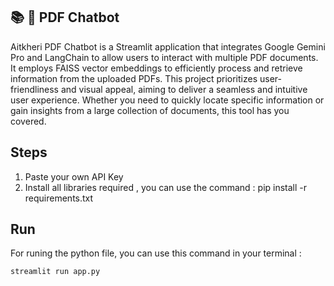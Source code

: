 ## 📚 🤖 PDF Chatbot


Aitkheri PDF Chatbot is a Streamlit application that integrates Google Gemini Pro and LangChain to allow users to interact with multiple PDF documents. It employs FAISS vector embeddings to efficiently process and retrieve information from the uploaded PDFs. This project prioritizes user-friendliness and visual appeal, aiming to deliver a seamless and intuitive user experience. Whether you need to quickly locate specific information or gain insights from a large collection of documents, this tool has you covered.

## Steps
1. Paste your own API Key
2. Install all libraries required , you can use the command : pip install -r requirements.txt


## Run
For runing the python file, you can use this command in your terminal :
```bash
streamlit run app.py
